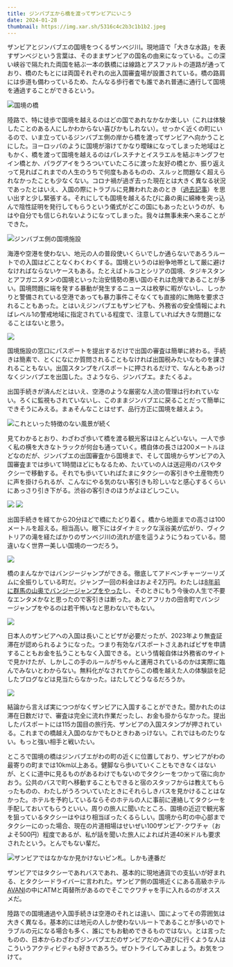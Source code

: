 ```yaml
---
title: ジンバブエから橋を渡ってザンビアにいこう
date: 2024-01-28
thumbnail: https://img.xar.sh/5316c4c2b3c1b1b2.jpeg
---
```


ザンビアとジンバブエの国境をつくるザンベジ川。現地語で「大きな水路」を表すザンベジという言葉は、そのままザンビアの国名の由来になっている。この深い峡谷で隔たれた両国を結ぶ一本の鉄橋には線路とアスファルトの道路が通っており、橋のたもとには両国それぞれの出入国審査場が設置されている。橋の路肩には歩道も備わっているため、たんなる歩行者でも誰であれ普通に通行して国境を通過することができるという。

![国境の橋](https://img.xar.sh/a68a537970d0e1db.jpeg)

陸路で、特に徒歩で国境を越えるのはどの国であれなかなか楽しい（これは体験したことのある人にしかわからない喜びかもしれない）。せっかく近くの町にいるので、いま立っているジンバブエ側の岸から橋を渡ってザンビアへ向かうことにした。ヨーロッパのように国境が溶けてかなり曖昧になってしまった地域はともかく、橋を渡って国境を越えるのはパレスチナとイスラエルを結ぶキングフセイン橋とか、パラグアイをうろついていたころに渡った友好の橋とか、振り返えって見ればこれまでの人生のうちで何度もあるものの、スルッと問題なく超えられなかったことも少なくない。コロナ禍が過ぎ去った現在とは大きく異なる状況であったとはいえ、入国の際にトラブルに見舞われたあのとき（[過去記事](/post/1648842245/)）を思い出すと少し緊張する。それにしても国境を越えるたびに鼻の奥に綿棒を突っ込んで陰性証明を発行してもらうという儀式がどこの国にもあったというのが、もはや自分でも信じられないようになってしまった。我々は無事未来へ来ることができた。

![ジンバブエ側の国境施設](https://img.xar.sh/bc23ebaa8c0c64cb.jpeg)

海港や空港を使わない、地元の人の普段使いくらいでしか通らないであろうルートでの入国はどことなくわくわくする。国境というのは紛争地帯として厳に避けなければならないケースもある。たとえばトルコとシリアの国境、タジキスタンとアフガニスタンの国境といった治安情勢の悪い国のそれは危険であることが多い。国境問題に端を発する暴動が発生するニュースは枚挙に暇がないし、しっかりと警備されている空港であっても暴力事件こそなくても直接的に賄賂を要求されることもあった。とはいえジンバブエもザンビアも、外務省の安全情報によればレベル1の警戒地域に指定されている程度で、注意していれば大きな問題になることはないと思う。

![](https://img.xar.sh/677f9e5180c937e1.jpeg)

国境施設の窓口にパスポートを提出するだけで出国の審査は簡単に終わる。手続きは簡素で、とくになにか質問されることもなければ出国税みたいなものを課されることもない。出国スタンプをパスポートに押されるだけで、なんともあっけなくジンバブエを出国した。さようなら、ジンバブエ。またくるよ。

出国手続きが済んだとはいえ、空港のような厳密な人流の管理は行われていない。ろくに監視もされていないし、このままジンバブエに戻ることだって簡単にできそうにみえる。まぁそんなことはせず、品行方正に国境を越えよう。

![これといった特徴のない風景が続く](https://img.xar.sh/8f84ebea527febea.jpeg)

見てわかるとおり、わざわざ歩いて橋を渡る観光客はほとんどいない。一人で歩く私の横を大きなトラックが何台も通っていく。橋自体の長さは200メートルほどなのだが、ジンバブエの出国審査から国境まで、そして国境からザンビアの入国審査までは歩いて1時間ほどにもなるため、たいていの人は送迎用のバスやタクシーで移動する。それでも歩いていればたまにタクシーの客引きや土産物売りに声を掛けられるが、こんなにやる気のない客引きも珍しいなと感心するくらいにあっさり引き下がる。渋谷の客引きのほうがよほどしつこい。

![](https://img.xar.sh/5316c4c2b3c1b1b2.jpeg)
![](https://img.xar.sh/97239077449be49e.jpeg)

出国手続きを経てから20分ほどで橋にたどり着く。橋から地面までの高さは100メートルを超える。相当高い。眼下にはダイナミックな渓谷美が広がり、ヴィクトリアの滝を経たばかりのザンベジ川の流れが底を這うようにうねっている。間違いなく世界一美しい国境の一つだろう。

![](https://img.xar.sh/f8a64f8e2c45daa0.jpeg)

橋のまんなかではバンジージャンプができる。徹底してアドベンチャーツーリズムに全振りしている町だ。ジャンプ一回の料金はおよそ2万円。わたしは[8年前に群馬の山奥でバンジージャンプをやった](/post/1505705992/)し、そのときにもう今後の人生で不要なエンタメかなと思ったので客引きは断った。あとアフリカの田舎町でバンジージャンプをやるのは若干怖いなと思わないでもない。

![](https://img.xar.sh/dcaf08e533f81f4b.jpeg)

日本人のザンビアへの入国は長いことビザが必要だったが、2023年より無査証滞在が認められるようになった。つまり有効なパスポートさえあればビザを申請することもお金を払うこともなく入国できる。という情報自体は外務省のサイトで見かけたが、しかしこの手のルールがちゃんと運用されているのかは実際に臨んでみないとわからない。無料化がなされてからこの橋を越えた人の体験談を記したブログなどは見当たらなかった。はたしてどうなるだろうか。

![](https://img.xar.sh/893af78a41a6d7c1.jpeg)

結論から言えば実につつがなくザンビアに入国することができた。聞かれたのは滞在日数だけで、審査は完全に流れ作業だったし、お金も掛からなかった。提出したパスポートには115カ国目の旅行先、ザンビアの入国スタンプが押されている。これまでの橋越え入国のなかでもひときわあっけない。これではものたりない。もっと強い相手と戦いたい。

ところで国境の橋はジンバブエがわの町の近くに位置しており、ザンビアがわの最寄りの町までは10km以上ある。健脚なら歩いていくこともできなくはないが、とくに道中に見るものがあるわけでもないのでタクシーをつかって宿に向かおう。公共のバスで町へ移動することもできると宿のスタッフからは教えてもらったものの、わたしがうろついていたときにそれらしきバスを見かけることはなかった。ホテルを予約しているならそのホテルの人に事前に連絡してタクシーを手配しておいてもらうといい。周りの旅人に聞いたところ、国境の近辺で観光客を狙っているタクシーはやはり相当ぼったくるらしい。国境から町の中心部までタクシーにのった場合、現在の片道相場はせいぜい100ザンビア･クワチャ（およそ500円）程度であるが、私が話を聞いた旅人によれば片道40米ドルも要求されたという。とんでもない輩だ。

![ザンビアではなかなか見かけないピン札。しかも連番だ](https://img.xar.sh/6661f69f82d3fa16.jpeg)

ザンビアではタクシーであれバスであれ、基本的に現地通貨での支払いが好まれる、とタクシードライバーに言われた。ザンビア側の国境近くにある高級ホテル[AVANI](https://www.avanihotels.com/en/victoria-falls)の中にATMと両替所があるのでそこでクワチャを手に入れるのがオススメだ。

陸路での国境通過や入国手続きは空港のそれとは違い、国によってその雰囲気は大きく異なる。基本的には地元の人しか使わないルートであることが多いのでトラブルの元になる場合も多く、誰にでもお勧めできるものではない。とは言ったものの、日本からわざわざジンバブエだのザンビアだのへ遊びに行くような人はこういうアクティビティも好きであろう。ぜひトライしてみましょう。お気をつけて。
